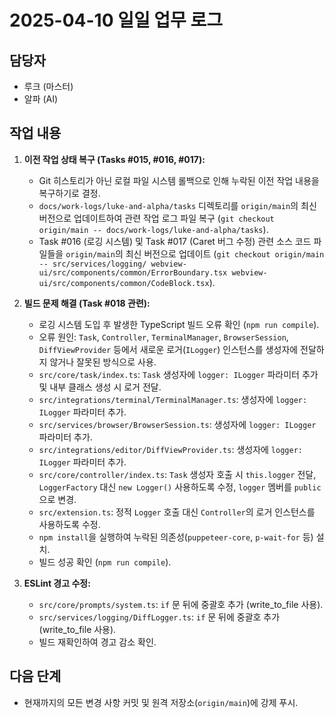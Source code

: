 # 2025-04-10 일일 업무 로그

## 담당자
*   루크 (마스터)
*   알파 (AI)

## 작업 내용
1.  **이전 작업 상태 복구 (Tasks #015, #016, #017):**
    *   Git 히스토리가 아닌 로컬 파일 시스템 롤백으로 인해 누락된 이전 작업 내용을 복구하기로 결정.
    *   `docs/work-logs/luke-and-alpha/tasks` 디렉토리를 `origin/main`의 최신 버전으로 업데이트하여 관련 작업 로그 파일 복구 (`git checkout origin/main -- docs/work-logs/luke-and-alpha/tasks`).
    *   Task #016 (로깅 시스템) 및 Task #017 (Caret 버그 수정) 관련 소스 코드 파일들을 `origin/main`의 최신 버전으로 업데이트 (`git checkout origin/main -- src/services/logging/ webview-ui/src/components/common/ErrorBoundary.tsx webview-ui/src/components/common/CodeBlock.tsx`).

2.  **빌드 문제 해결 (Task #018 관련):**
    *   로깅 시스템 도입 후 발생한 TypeScript 빌드 오류 확인 (`npm run compile`).
    *   오류 원인: `Task`, `Controller`, `TerminalManager`, `BrowserSession`, `DiffViewProvider` 등에서 새로운 로거(`ILogger`) 인스턴스를 생성자에 전달하지 않거나 잘못된 방식으로 사용.
    *   `src/core/task/index.ts`: `Task` 생성자에 `logger: ILogger` 파라미터 추가 및 내부 클래스 생성 시 로거 전달.
    *   `src/integrations/terminal/TerminalManager.ts`: 생성자에 `logger: ILogger` 파라미터 추가.
    *   `src/services/browser/BrowserSession.ts`: 생성자에 `logger: ILogger` 파라미터 추가.
    *   `src/integrations/editor/DiffViewProvider.ts`: 생성자에 `logger: ILogger` 파라미터 추가.
    *   `src/core/controller/index.ts`: `Task` 생성자 호출 시 `this.logger` 전달, `LoggerFactory` 대신 `new Logger()` 사용하도록 수정, `logger` 멤버를 `public`으로 변경.
    *   `src/extension.ts`: 정적 `Logger` 호출 대신 `Controller`의 로거 인스턴스를 사용하도록 수정.
    *   `npm install`을 실행하여 누락된 의존성(`puppeteer-core`, `p-wait-for` 등) 설치.
    *   빌드 성공 확인 (`npm run compile`).

3.  **ESLint 경고 수정:**
    *   `src/core/prompts/system.ts`: `if` 문 뒤에 중괄호 추가 (write_to_file 사용).
    *   `src/services/logging/DiffLogger.ts`: `if` 문 뒤에 중괄호 추가 (write_to_file 사용).
    *   빌드 재확인하여 경고 감소 확인.

## 다음 단계
*   현재까지의 모든 변경 사항 커밋 및 원격 저장소(`origin/main`)에 강제 푸시.
